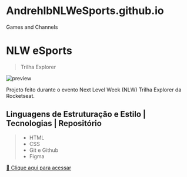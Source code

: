 # AndrehlbNLWeSports.github.io
Games and Channels

# NLW eSports

> Trilha Explorer 

![preview](https://github.com/Andrehlb/AndrehlbNLWeSports.github.io/blob/main/esports/trilhaExplorer/assets/imagens/TrilhaExplorer_NLW.png)

 Projeto feito durante o evento Next Level Week (NLW) Trilha Explorer da Rocketseat.

 ## Linguagens de Estruturação e Estilo | Tecnologias | Repositório
 >- HTML
 >- CSS
 >- Git e Github
 >- Figma

 [🔗 Clique aqui para acessar](https://andrehlb.github.io/AndrehlbNLWeSports.github.io/)
